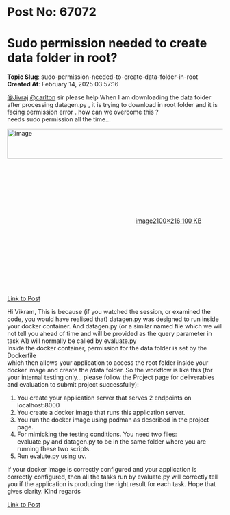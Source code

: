 # Post No: 67072
# Sudo permission needed to create data folder in root?
**Topic Slug**: sudo-permission-needed-to-create-data-folder-in-root
**Created At**: February 14, 2025 03:57:16

<a class="mention" href="/u/jivraj">@Jivraj</a> <a class="mention" href="/u/carlton">@carlton</a> sir please help
When I am downloading the data folder after processing datagen.py , it is trying to download in root folder and it is facing permission error . how can we overcome this ?<br>
needs sudo permission all the time…<br>
<div class="lightbox-wrapper"><a class="lightbox" href="https://europe1.discourse-cdn.com/flex013/uploads/iitm/original/3X/f/5/f51040627e050b955bb243c23f1f660da36b73ae.png" data-download-href="/uploads/short-url/yXVNx8O1oDleUm0YAE5Z6ZAElJk.png?dl=1" title="image" rel="noopener nofollow ugc"><img src="https://europe1.discourse-cdn.com/flex013/uploads/iitm/optimized/3X/f/5/f51040627e050b955bb243c23f1f660da36b73ae_2_690x70.png" alt="image" data-base62-sha1="yXVNx8O1oDleUm0YAE5Z6ZAElJk" width="690" height="70" srcset="https://europe1.discourse-cdn.com/flex013/uploads/iitm/optimized/3X/f/5/f51040627e050b955bb243c23f1f660da36b73ae_2_690x70.png, https://europe1.discourse-cdn.com/flex013/uploads/iitm/optimized/3X/f/5/f51040627e050b955bb243c23f1f660da36b73ae_2_1035x105.png 1.5x, https://europe1.discourse-cdn.com/flex013/uploads/iitm/optimized/3X/f/5/f51040627e050b955bb243c23f1f660da36b73ae_2_1380x140.png 2x" data-dominant-color="1E2227"><div class="meta"><svg class="fa d-icon d-icon-far-image svg-icon" aria-hidden="true"><use href="#far-image"></use></svg><span class="filename">image</span><span class="informations">2100×216 100 KB</span><svg class="fa d-icon d-icon-discourse-expand svg-icon" aria-hidden="true"><use href="#discourse-expand"></use></svg></div></a></div>

[Link to Post](https://discourse.onlinedegree.iitm.ac.in/t/sudo-permission-needed-to-create-data-folder-in-root/594729)

Hi Vikram,
This is because (if you watched the session, or examined the code, you would have realised that) datagen.py was designed to run inside your docker container. And datagen.py (or a similar named file which we will not tell you ahead of time and will be provided as the query parameter in task A1) will normally be called by evaluate.py<br>
Inside the docker container, permission for the data folder is set by the Dockerfile<br>
which then allows your application to access the root folder inside your docker image and create the /data folder.
So the workflow is like this (for your internal testing only… please follow the Project page for deliverables and evaluation to submit project successfully):
<ol>
<li>You create your application server that serves 2 endpoints on localhost:8000</li>
<li>You create a docker image that runs this application server.</li>
<li>You run the docker image using podman as described in the project page.</li>
<li>For mimicking the testing conditions. You need two files:<br>
evaluate.py and datagen.py to be in the same folder where you are running these two scripts.</li>
<li>Run evalute.py using uv.</li>
</ol>
If your docker image is correctly configured and your application is correctly configured, then all the tasks run by evaluate.py will correctly tell you if the application is producing the right result for each task.
Hope that gives clarity.
Kind regards

[Link to Post](https://discourse.onlinedegree.iitm.ac.in/t/sudo-permission-needed-to-create-data-folder-in-root/594766)

